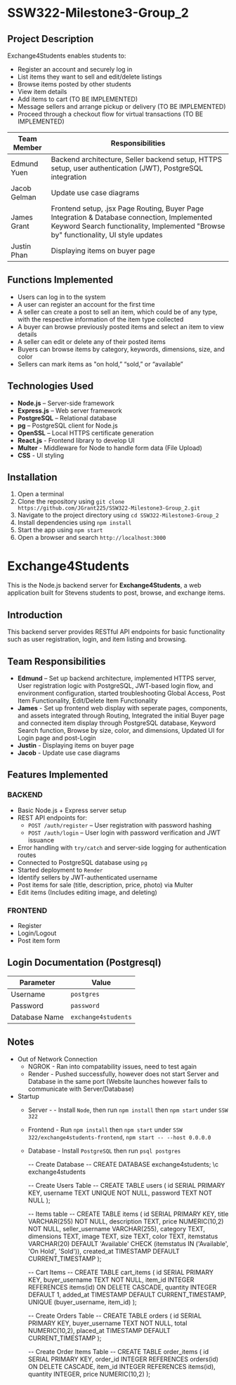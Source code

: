 # SSW322-Milestone3-Group_2

## Project Description

Exchange4Students enables students to:
- Register an account and securely log in
- List items they want to sell and edit/delete listings
- Browse items posted by other students
- View item details
- Add items to cart (TO BE IMPLEMENTED)
- Message sellers and arrange pickup or delivery (TO BE IMPLEMENTED)
- Proceed through a checkout flow for virtual transactions (TO BE IMPLEMENTED)

| Team Member      | Responsibilities |
|------------------|------------------|
| Edmund Yuen      | Backend architecture, Seller backend setup, HTTPS setup, user authentication (JWT), PostgreSQL integration |
| Jacob Gelman     | Update use case diagrams
| James Grant      | Frontend setup, .jsx Page Routing, Buyer Page Integration & Database connection, Implemented Keyword Search functionality, Implemented "Browse by" functionality, UI style updates
| Justin Phan      | Displaying items on buyer page

## Functions Implemented
- Users can log in to the system
- A user can register an account for the first time
- A seller can create a post to sell an item, which could be of any type, with the respective information of the item type collected
- A buyer can browse previously posted items and select an item to view details
- A seller can edit or delete any of their posted items
- Buyers can browse items by category, keywords, dimensions, size, and color
- Sellers can mark items as "on hold,” “sold,” or “available”

## Technologies Used

- **Node.js** – Server-side framework
- **Express.js** – Web server framework
- **PostgreSQL** – Relational database
- **pg** – PostgreSQL client for Node.js
- **OpenSSL** – Local HTTPS certificate generation
- **React.js** - Frontend library to develop UI
- **Multer** - Middleware for Node to handle form data (File Upload)
- **CSS** - UI styling

## Installation
1. Open a terminal
2. Clone the repository using `git clone https://github.com/JGrant225/SSW322-Milestone3-Group_2.git`
3. Navigate to the project directory using `cd SSW322-Milestone3-Group_2`
4. Install dependencies using `npm install` 
5. Start the app using `npm start`
6. Open a browser and search `http://localhost:3000`

# Exchange4Students

This is the Node.js backend server for **Exchange4Students**, a web application built for Stevens students to post, browse, and exchange items.

## Introduction

This backend server provides RESTful API endpoints for basic functionality such as user registration, login, and item listing and browsing.

## Team Responsibilities

- **Edmund** – Set up backend architecture, implemented HTTPS server, User registration logic with PostgreSQL, JWT-based login flow, and environment configuration, started troubleshooting Global Access, Post Item Functionality, Edit/Delete Item Functionality
- **James** - Set up frontend web display with seperate pages, components, and assets integrated through Routing, Integrated the initial Buyer page and connected item display through PostgreSQL database, Keyword Search function, Browse by size, color, and dimensions, Updated UI for Login page and post-Login
- **Justin** - Displaying items on buyer page
- **Jacob** - Update use case diagrams

## Features Implemented

### BACKEND
- Basic Node.js + Express server setup
- REST API endpoints for:
  - `POST /auth/register` – User registration with password hashing
  - `POST /auth/login` – User login with password verification and JWT issuance
- Error handling with `try/catch` and server-side logging for authentication routes
- Connected to PostgreSQL database using `pg`
- Started deployment to `Render`
- Identify sellers by JWT-authenticated username
- Post items for sale (title, description, price, photo) via Multer
- Edit items (Includes editing image, and deleting)

### FRONTEND
- Register
- Login/Logout
- Post item form

## Login Documentation (Postgresql)

| Parameter       | Value              |
|-----------------|--------------------|
| Username        | `postgres`         |
| Password        | `password`         |
| Database Name   | `exchange4students`|

## Notes
- Out of Network Connection
  - NGROK - Ran into compatability issues, need to test again
  - Render - Pushed successfully, however does not start Server and Database in the same port (Website launches however fails to communicate with Server/Database)
- Startup
  - Server - - Install `Node`, then run `npm install` then `npm start` under `SSW 322`
  - Frontend - Run `npm install` then `npm start` under `SSW 322/exchange4students-frontend`, `npm start -- --host 0.0.0.0`
  - Database - Install `PostgreSQL` then run `psql postgres`
    
    -- Create Database --
    CREATE DATABASE exchange4students;
    \c exchange4students

    -- Create Users Table --
    CREATE TABLE users (
      id SERIAL PRIMARY KEY,
      username TEXT UNIQUE NOT NULL,
      password TEXT NOT NULL
    );

    -- Items table --
    CREATE TABLE items (
      id SERIAL PRIMARY KEY,
      title VARCHAR(255) NOT NULL,
      description TEXT,
      price NUMERIC(10,2) NOT NULL,
      seller_username VARCHAR(255),
      category TEXT,
      dimensions TEXT,
      image TEXT,
      size TEXT,
      color TEXT,
      itemstatus VARCHAR(20) DEFAULT 'Available' CHECK (itemstatus IN ('Available', 'On Hold', 'Sold')),
      created_at TIMESTAMP DEFAULT CURRENT_TIMESTAMP
    );
    
    -- Cart Items --
    CREATE TABLE cart_items (
      id SERIAL PRIMARY KEY,
      buyer_username TEXT NOT NULL,
      item_id INTEGER REFERENCES items(id) ON DELETE CASCADE,
      quantity INTEGER DEFAULT 1,
      added_at TIMESTAMP DEFAULT CURRENT_TIMESTAMP,
      UNIQUE (buyer_username, item_id)
    );
    
    -- Create Orders Table --
    CREATE TABLE orders (
      id SERIAL PRIMARY KEY,
      buyer_username TEXT NOT NULL,
      total NUMERIC(10,2),
      placed_at TIMESTAMP DEFAULT CURRENT_TIMESTAMP
    );

    -- Create Order Items Table --
    CREATE TABLE order_items (
      id SERIAL PRIMARY KEY,
      order_id INTEGER REFERENCES orders(id) ON DELETE CASCADE,
      item_id INTEGER REFERENCES items(id),
      quantity INTEGER,
      price NUMERIC(10,2)
    );
